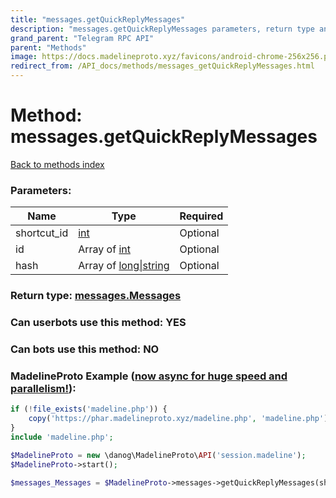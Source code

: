 ```yaml
---
title: "messages.getQuickReplyMessages"
description: "messages.getQuickReplyMessages parameters, return type and example"
grand_parent: "Telegram RPC API"
parent: "Methods"
image: https://docs.madelineproto.xyz/favicons/android-chrome-256x256.png
redirect_from: /API_docs/methods/messages_getQuickReplyMessages.html
---
```

# Method: messages.getQuickReplyMessages
[Back to methods index](index.html)



### Parameters:

| Name     |    Type       | Required |
|----------|---------------|----------|
|shortcut\_id|[int](/API_docs/types/int.html) | Optional|
|id|Array of [int](/API_docs/types/int.html) | Optional|
|hash|Array of [long\|string](/API_docs/types/long\|string.html) | Optional|


### Return type: [messages.Messages](/API_docs/types/messages.Messages.html)

### Can userbots use this method: **YES**

### Can bots use this method: **NO**


### MadelineProto Example ([now async for huge speed and parallelism!](https://docs.madelineproto.xyz/docs/ASYNC.html)):


```php
if (!file_exists('madeline.php')) {
    copy('https://phar.madelineproto.xyz/madeline.php', 'madeline.php');
}
include 'madeline.php';

$MadelineProto = new \danog\MadelineProto\API('session.madeline');
$MadelineProto->start();

$messages_Messages = $MadelineProto->messages->getQuickReplyMessages(shortcut_id: $int, id: [$int, $int], hash: [$long\|string, $long\|string], );
```

